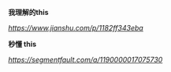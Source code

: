 **我理解的this**

*https://www.jianshu.com/p/1182ff343eba*



**秒懂 this**

*https://segmentfault.com/a/1190000017075730*

